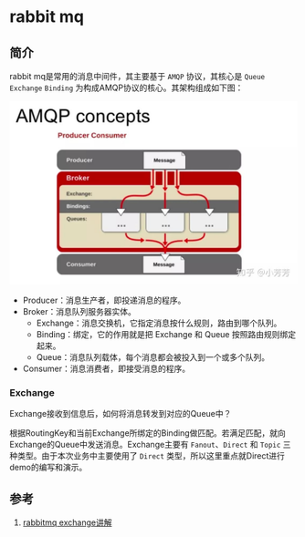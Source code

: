
# rabbit mq


## 简介

rabbit mq是常用的消息中间件，其主要基于 `AMQP` 协议，其核心是 `Queue` `Exchange` `Binding` 为构成AMQP协议的核心。其架构组成如下图：

![img.png](img.png)


- Producer：消息生产者，即投递消息的程序。
- Broker：消息队列服务器实体。
  - Exchange：消息交换机，它指定消息按什么规则，路由到哪个队列。
  - Binding：绑定，它的作用就是把 Exchange 和 Queue 按照路由规则绑定起来。
  - Queue：消息队列载体，每个消息都会被投入到一个或多个队列。
- Consumer：消息消费者，即接受消息的程序。


### Exchange

Exchange接收到信息后，如何将消息转发到对应的Queue中？

根据RoutingKey和当前Exchange所绑定的Binding做匹配。若满足匹配，就向Exchange的Queue中发送消息。Exchange主要有 `Fanout`、`Direct` 和 `Topic` 三种类型。由于本次业务中主要使用了 `Direct` 类型，所以这里重点就Direct进行demo的编写和演示。





## 参考

1. [rabbitmq exchange讲解](https://zhuanlan.zhihu.com/p/37198933)